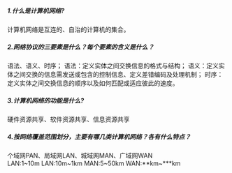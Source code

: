 ##### 1.什么是计算机网络?  
计算机网络是互连的、自治的计算机的集合。  
##### 2.网络协议的三要素是什么？每个要素的含义是什么？
语法、语义、时序；
语法：定义实体之间交换信息的格式与结构；
语义：定义实体之间交换的信息需发送或包含的控制信息、定义差错编码及处理机制； 
时序：定义实体之间交换信息的顺序以及如何匹配或适应彼此的速度。  
##### 3.计算机网络的功能是什么?  
硬件资源共享、软件资源共享、信息资源共享  
##### 4.按网络覆盖范围划分，主要有哪几类计算机网络？各有什么特点？  
个域网PAN、局域网LAN、城域网MAN、广域网WAN  
LAN:1~10m  LAN:10m~1km  MAN:5~50km  WAN:**km~***km  


